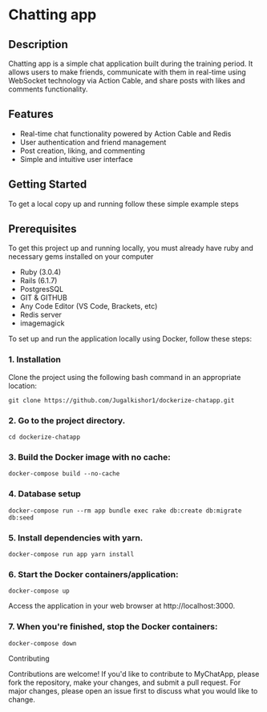 # Chatting app

## Description

Chatting app is a simple chat application built during the training period. It allows users to make friends, communicate with them in real-time using WebSocket technology via Action Cable, and share posts with likes and comments functionality.

## Features

- Real-time chat functionality powered by Action Cable and Redis
- User authentication and friend management
- Post creation, liking, and commenting
- Simple and intuitive user interface

## Getting Started
To get a local copy up and running follow these simple example steps

## Prerequisites
To get this project up and running locally, you must already have ruby and necessary gems installed on your computer
- Ruby (3.0.4)
- Rails (6.1.7)
- PostgresSQL
- GIT & GITHUB
- Any Code Editor (VS Code, Brackets, etc)
- Redis server
- imagemagick

To set up and run the application locally using Docker, follow these steps:

### 1. Installation

Clone the project using the following bash command in an appropriate location:

```
git clone https://github.com/Jugalkishor1/dockerize-chatapp.git
```

### 2. Go to the project directory.
	cd dockerize-chatapp

### 3. Build the Docker image with no cache:
	docker-compose build --no-cache

### 4. Database setup
	docker-compose run --rm app bundle exec rake db:create db:migrate db:seed

### 5. Install dependencies with yarn.
	docker-compose run app yarn install

### 6. Start the Docker containers/application:
	docker-compose up

Access the application in your web browser at http://localhost:3000.

### 7. When you're finished, stop the Docker containers:
    docker-compose down

Contributing

Contributions are welcome! If you'd like to contribute to MyChatApp, please fork the repository, make your changes, and submit a pull request. For major changes, please open an issue first to discuss what you would like to change.